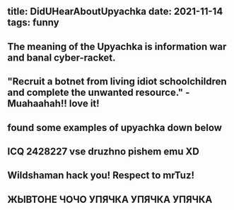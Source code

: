 title: DidUHearAboutUpyachka
date: 2021-11-14
tags: funny
----
The meaning of the Upyachka is information war and banal cyber-racket.
----
"Recruit a botnet from living idiot schoolchildren and complete the unwanted resource." - Muahaahah!! love it!
----
found some examples of upyachka down below
----
ICQ 2428227 vse druzhno pishem emu XD
----
Wildshaman hack you! Respect to mrTuz!
----
ЖЫВТОНЕ ЧОЧО УПЯЧКА УПЯЧКА УПЯЧКА
----
